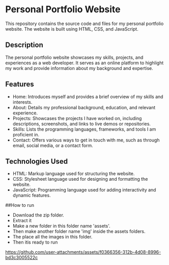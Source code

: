 # Personal Portfolio Website

This repository contains the source code and files for my personal portfolio website. The website is built using HTML, CSS, and JavaScript.

## Description

The personal portfolio website showcases my skills, projects, and experiences as a web developer. It serves as an online platform to highlight my work and provide information about my background and expertise.

## Features

- Home: Introduces myself and provides a brief overview of my skills and interests.
- About: Details my professional background, education, and relevant experience.
- Projects: Showcases the projects I have worked on, including descriptions, screenshots, and links to live demos or repositories.
- Skills: Lists the programming languages, frameworks, and tools I am proficient in.
- Contact: Offers various ways to get in touch with me, such as through email, social media, or a contact form.

## Technologies Used

- HTML: Markup language used for structuring the website.
- CSS: Stylesheet language used for designing and formatting the website.
- JavaScript: Programming language used for adding interactivity and dynamic features.

##How to run
- Download the zip folder.
- Extract it
- Make a new folder in this folder name 'assets'.
- Then make another folder name 'img' inside the assets folders.
- The place all the images in this folder.
- Then itis ready to run



https://github.com/user-attachments/assets/f0366356-312b-4d08-8996-bd3c3005522c



